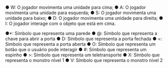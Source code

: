 ● W: O jogador movimenta uma unidade para cima;
● A: O jogador movimenta uma unidade para esquerda;
● S: O jogador movimenta uma unidade para baixo;
● D: O jogador movimenta uma unidade para direita;
● I: O jogador interage com o objeto que está em cima.

●*: Símbolo que representa uma parede
● @: Simbolo que representa a chave para abrir a porta
● D: Símbolo que representa a porta fechada
● =: Simbolo que representa a porta aberta
● O: Símbolo que representa um botão que o usuário pode interagir
● #: Símbolo que representa um espinho
● &gt;: Símbolo que representa um teletransporte
● X: Símbolo que representa o monstro nível 1
● V: Símbolo que representa o monstro nível 2
